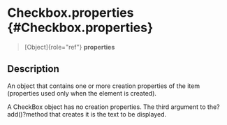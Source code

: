 Checkbox.properties {#Checkbox.properties}
===================

> [Object]{role="ref"} **properties**

Description
-----------

An object that contains one or more creation properties of the item
(properties used only when the element is created).

A CheckBox object has no creation properties. The third argument to
the?add()?method that creates it is the text to be displayed.
